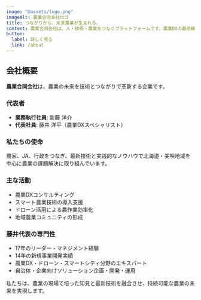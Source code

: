 ```yaml
---
image: "@assets/logo.png"
imageAlt: 農業合同会社ロゴ
title: つながりから、未来農業が生まれる。
content: 農業合同会社は、人・技術・農業をつなぐプラットフォームです。農業DXの最前線から、持続可能な農業の未来を創造します。
button:
  label: 詳しく見る
  link: /about
---
```


## 会社概要

**農業合同会社**は、農業の未来を技術とつながりで革新する企業です。

### 代表者
- **業務執行社員**: 新藤 洋介
- **代表社員**: 藤井 洋平（農業DXスペシャリスト）

### 私たちの使命

農家、JA、行政をつなぎ、最新技術と実践的なノウハウで北海道・美唄地域を中心に農業の課題解決に取り組んでいます。

### 主な活動
- 農業DXコンサルティング
- スマート農業技術の導入支援
- ドローン活用による農作業効率化
- 地域農業コミュニティの形成

### 藤井代表の専門性
- 17年のリーダー・マネジメント経験
- 14年の新規事業開発実績
- 農業DX・ドローン・スマートシティ分野のエキスパート
- 自治体・企業向けソリューション企画・開発・運用

私たちは、農業の現場で培った知見と最新技術を融合させ、持続可能な農業の未来を実現します。